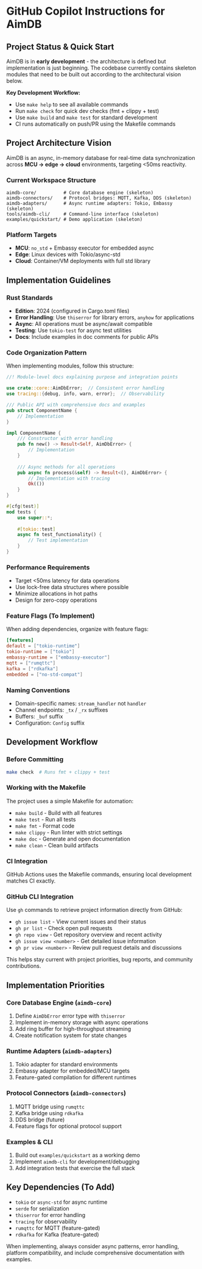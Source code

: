# GitHub Copilot Instructions for AimDB

## Project Status & Quick Start
AimDB is in **early development** - the architecture is defined but implementation is just beginning. The codebase currently contains skeleton modules that need to be built out according to the architectural vision below.

**Key Development Workflow:**
- Use `make help` to see all available commands
- Run `make check` for quick dev checks (fmt + clippy + test)  
- Use `make build` and `make test` for standard development
- CI runs automatically on push/PR using the Makefile commands

## Project Architecture Vision
AimDB is an async, in-memory database for real-time data synchronization across **MCU → edge → cloud** environments, targeting <50ms reactivity.

### Current Workspace Structure
```
aimdb-core/          # Core database engine (skeleton)
aimdb-connectors/    # Protocol bridges: MQTT, Kafka, DDS (skeleton) 
aimdb-adapters/      # Async runtime adapters: Tokio, Embassy (skeleton)
tools/aimdb-cli/     # Command-line interface (skeleton)
examples/quickstart/ # Demo application (skeleton)
```

### Platform Targets
- **MCU**: `no_std` + Embassy executor for embedded async
- **Edge**: Linux devices with Tokio/async-std 
- **Cloud**: Container/VM deployments with full std library

## Implementation Guidelines

### Rust Standards
- **Edition**: 2024 (configured in Cargo.toml files)
- **Error Handling**: Use `thiserror` for library errors, `anyhow` for applications
- **Async**: All operations must be async/await compatible
- **Testing**: Use `tokio-test` for async test utilities
- **Docs**: Include examples in doc comments for public APIs

### Code Organization Pattern
When implementing modules, follow this structure:
```rust
//! Module-level docs explaining purpose and integration points

use crate::core::AimDbError;  // Consistent error handling
use tracing::{debug, info, warn, error};  // Observability

/// Public API with comprehensive docs and examples
pub struct ComponentName {
    // Implementation
}

impl ComponentName {
    /// Constructor with error handling
    pub fn new() -> Result<Self, AimDbError> {
        // Implementation
    }
    
    /// Async methods for all operations
    pub async fn process(&self) -> Result<(), AimDbError> {
        // Implementation with tracing
        Ok(())
    }
}

#[cfg(test)]
mod tests {
    use super::*;
    
    #[tokio::test]
    async fn test_functionality() {
        // Test implementation
    }
}
```

### Performance Requirements
- Target <50ms latency for data operations
- Use lock-free data structures where possible
- Minimize allocations in hot paths  
- Design for zero-copy operations

### Feature Flags (To Implement)
When adding dependencies, organize with feature flags:
```toml
[features]
default = ["tokio-runtime"]
tokio-runtime = ["tokio"]
embassy-runtime = ["embassy-executor"] 
mqtt = ["rumqttc"]
kafka = ["rdkafka"]
embedded = ["no-std-compat"]
```

### Naming Conventions
- Domain-specific names: `stream_handler` not `handler`
- Channel endpoints: `_tx` / `_rx` suffixes
- Buffers: `_buf` suffix
- Configuration: `Config` suffix

## Development Workflow

### Before Committing
```bash
make check  # Runs fmt + clippy + test
```

### Working with the Makefile
The project uses a simple Makefile for automation:
- `make build` - Build with all features
- `make test` - Run all tests
- `make fmt` - Format code  
- `make clippy` - Run linter with strict settings
- `make doc` - Generate and open documentation
- `make clean` - Clean build artifacts

### CI Integration
GitHub Actions uses the Makefile commands, ensuring local development matches CI exactly.

### GitHub CLI Integration
Use `gh` commands to retrieve project information directly from GitHub:
- `gh issue list` - View current issues and their status
- `gh pr list` - Check open pull requests
- `gh repo view` - Get repository overview and recent activity
- `gh issue view <number>` - Get detailed issue information
- `gh pr view <number>` - Review pull request details and discussions

This helps stay current with project priorities, bug reports, and community contributions.

## Implementation Priorities

### Core Database Engine (`aimdb-core`)
1. Define `AimDbError` error type with `thiserror`
2. Implement in-memory storage with async operations
3. Add ring buffer for high-throughput streaming
4. Create notification system for state changes

### Runtime Adapters (`aimdb-adapters`) 
1. Tokio adapter for standard environments
2. Embassy adapter for embedded/MCU targets
3. Feature-gated compilation for different runtimes

### Protocol Connectors (`aimdb-connectors`)
1. MQTT bridge using `rumqttc`
2. Kafka bridge using `rdkafka` 
3. DDS bridge (future)
4. Feature flags for optional protocol support

### Examples & CLI
1. Build out `examples/quickstart` as a working demo
2. Implement `aimdb-cli` for development/debugging
3. Add integration tests that exercise the full stack

## Key Dependencies (To Add)
- `tokio` or `async-std` for async runtime
- `serde` for serialization  
- `thiserror` for error handling
- `tracing` for observability
- `rumqttc` for MQTT (feature-gated)
- `rdkafka` for Kafka (feature-gated)

When implementing, always consider async patterns, error handling, platform compatibility, and include comprehensive documentation with examples.
